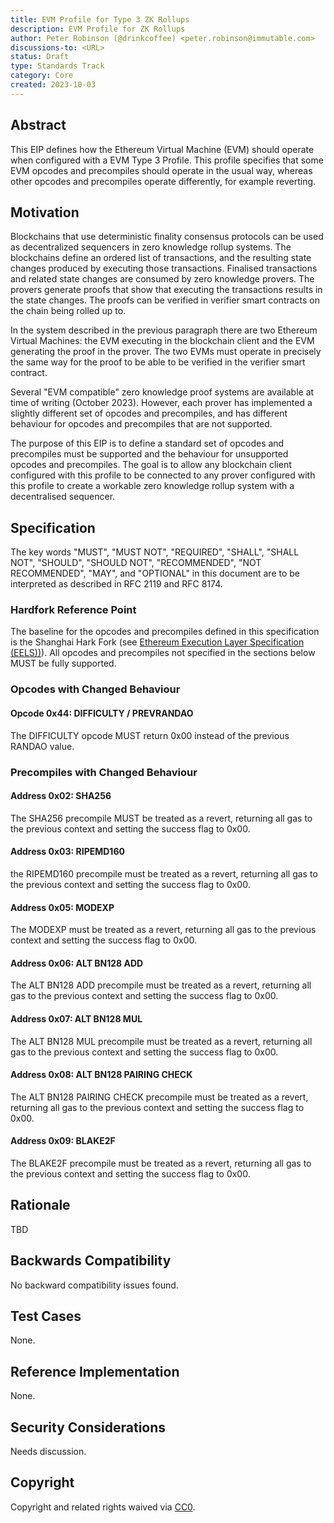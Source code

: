 ```yaml
---
title: EVM Profile for Type 3 ZK Rollups
description: EVM Profile for ZK Rollups
author: Peter Robinson (@drinkcoffee) <peter.robinson@immutable.com>
discussions-to: <URL>
status: Draft
type: Standards Track
category: Core
created: 2023-10-03
---
```



## Abstract

This EIP defines how the Ethereum Virtual Machine (EVM) should operate when configured with a EVM Type 3 Profile. This profile specifies that some EVM opcodes and precompiles should operate in the usual way, whereas other opcodes and precompiles operate differently, for example reverting. 

## Motivation
Blockchains that use deterministic finality consensus protocols can be used as decentralized sequencers in zero knowledge rollup systems. The blockchains define an ordered list of transactions, and the resulting state changes produced by executing those transactions. Finalised transactions and related state changes are consumed by zero knowledge provers. The provers generate proofs that show that executing the transactions results in the state changes. The proofs can be verified in verifier smart contracts on the chain being rolled up to.

In the system described in the previous paragraph there are two Ethereum Virtual Machines: the EVM executing in the blockchain client and the EVM generating the proof in the prover. The two EVMs must operate in precisely the same way for the proof to be able to be verified in the verifier smart contract.

Several "EVM compatible" zero knowledge proof systems are available at time of writing (October 2023). However, each prover has implemented a slightly different set of opcodes and precompiles, and has different behaviour for opcodes and precompiles that are not supported. 

The purpose of this EIP is to define a standard set of opcodes and precompiles must be supported and the behaviour for unsupported opcodes and precompiles. The goal is to allow any blockchain client configured with this profile to be connected to any prover configured with this profile to create a workable zero knowledge rollup system with a decentralised sequencer.



## Specification

The key words "MUST", "MUST NOT", "REQUIRED", "SHALL", "SHALL NOT", "SHOULD", "SHOULD NOT", "RECOMMENDED", "NOT RECOMMENDED", "MAY", and "OPTIONAL" in this document are to be interpreted as described in RFC 2119 and RFC 8174.

### Hardfork Reference Point
The baseline for the opcodes and precompiles defined in this specification is the Shanghai Hark Fork (see [Ethereum Execution Layer Specification (EELS))](https://ethereum.github.io/execution-specs/autoapi/ethereum/shanghai/index.html)). All opcodes and precompiles not specified in the sections below MUST be fully supported.

### Opcodes with Changed Behaviour

#### Opcode 0x44: DIFFICULTY / PREVRANDAO
The DIFFICULTY opcode MUST return 0x00 instead of the previous RANDAO value.

### Precompiles with Changed Behaviour

#### Address 0x02: SHA256
The SHA256 precompile MUST be treated as a revert, returning all gas to the previous context and setting the success flag to 0x00.

#### Address 0x03: RIPEMD160
the RIPEMD160 precompile must be treated as a revert, returning all gas to the previous context and setting the success flag to 0x00.

#### Address 0x05: MODEXP
The MODEXP must be treated as a revert, returning all gas to the previous context and setting the success flag to 0x00.

#### Address 0x06: ALT BN128 ADD
The ALT BN128 ADD precompile must be treated as a revert, returning all gas to the previous context and setting the success flag to 0x00.

#### Address 0x07: ALT BN128 MUL
The ALT BN128 MUL precompile must be treated as a revert, returning all gas to the previous context and setting the success flag to 0x00.

#### Address 0x08: ALT BN128 PAIRING CHECK
The ALT BN128 PAIRING CHECK precompile must be treated as a revert, returning all gas to the previous context and setting the success flag to 0x00.

#### Address 0x09: BLAKE2F
The BLAKE2F precompile must be treated as a revert, returning all gas to the previous context and setting the success flag to 0x00.


## Rationale
TBD

## Backwards Compatibility
No backward compatibility issues found.

## Test Cases
None.

## Reference Implementation
None.


## Security Considerations

Needs discussion.

## Copyright

Copyright and related rights waived via [CC0](../LICENSE.md).
